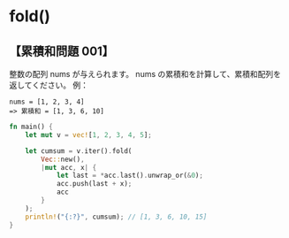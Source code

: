 # fold()

## 【累積和問題 001】

整数の配列 nums が与えられます。
nums の累積和を計算して、累積和配列を返してください。
例：

```
nums = [1, 2, 3, 4]
=> 累積和 = [1, 3, 6, 10]
```

```rs
fn main() {
    let mut v = vec![1, 2, 3, 4, 5];

    let cumsum = v.iter().fold(
        Vec::new(),
        |mut acc, x| {
            let last = *acc.last().unwrap_or(&0);
            acc.push(last + x);
            acc
        }
    );
    println!("{:?}", cumsum); // [1, 3, 6, 10, 15]
}
```
